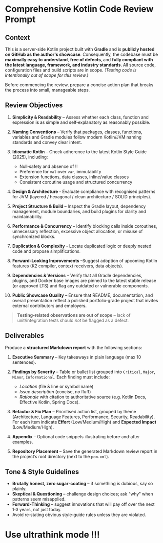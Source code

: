 # Comprehensive Kotlin Code Review Prompt

## Context

This is a server‑side Kotlin project built with **Gradle** and is **publicly hosted on GitHub as the author's showcase**. Consequently, the codebase must be **maximally easy to understand**, **free of defects**, and **fully compliant with the latest language, framework, and industry standards**. All source code, configuration files and build scripts are in scope. *(Testing code is intentionally out of scope for this review.)*

Before commencing the review, prepare a concise action plan that breaks the process into small, manageable steps.

## Review Objectives

1. **Simplicity & Readability** – Assess whether each class, function and expression is as simple and self‑explanatory as reasonably possible.
2. **Naming Conventions** – Verify that packages, classes, functions, variables and Gradle modules follow modern Kotlin/JVM naming standards and convey clear intent.
3. **Idiomatic Kotlin** – Check adherence to the latest Kotlin Style Guide (2025), including:

    * Null‑safety and absence of !!
    * Preference for `val` over `var`, immutability
    * Extension functions, data classes, inline/value classes
    * Consistent coroutine usage and structured concurrency
4. **Design & Architecture** - Evaluate compliance with recognised patterns for JVM  (layered / hexagonal / clean architecture / SOLID principles).
5. **Project Structure & Build** – Inspect the Gradle layout, dependency management, module boundaries, and build plugins for clarity and maintainability.
6. **Performance & Concurrency** – Identify blocking calls inside coroutines, unnecessary reflection, excessive object allocation, or misuse of synchronized blocks.
7. **Duplication & Complexity** - Locate duplicated logic or deeply nested code and propose simplifications.
8. **Forward‑Looking Improvements** –Suggest adoption of upcoming Kotlin features (K2 compiler, context receivers, data objects).
9. **Dependencies & Versions** – Verify that all Gradle dependencies, plugins, and Docker base images are pinned to the latest stable release (or approved LTS) and flag any outdated or vulnerable components.
10. **Public Showcase Quality** – Ensure that README, documentation, and overall presentation reflect a polished portfolio‑grade project that invites external contributors and employers.

> **Testing‑related observations are out of scope** – lack of unit/integration tests should *not* be flagged as a defect.

## Deliverables

Produce a **structured Markdown report** with the following sections:

1. **Executive Summary** – Key takeaways in plain language (max 10 sentences).

2. **Findings by Severity** – Table or bullet list grouped into `Critical`, `Major`, `Minor`, `Informational`. Each finding must include:

    * *Location* (file & line or symbol name)
    * *Issue description* (concise, no fluff)
    * *Rationale* with citation to authoritative source (e.g. Kotlin Docs, Effective Kotlin, Spring Docs).

3. **Refactor & Fix Plan** – Prioritised action list, grouped by theme (Architecture, Language Features, Performance, Security, Readability). For each item indicate **Effort** (Low/Medium/High) and **Expected Impact** (Low/Medium/High).

4. **Appendix** – Optional code snippets illustrating before‑and‑after examples.

5. **Repository Placement** – Save the generated Markdown review report in the project’s root directory (next to the `pom.xml`).

## Tone & Style Guidelines

* **Brutally honest, zero sugar‑coating** – if something is dubious, say so plainly.
* **Skeptical & Questioning** – challenge design choices; ask "why" when patterns seem misapplied.
* **Forward‑Thinking** – suggest innovations that will pay off over the next 1‑3 years, not just today.
* Avoid re‑stating obvious style‑guide rules unless they are violated.


# **Use ultrathink mode !!!**

